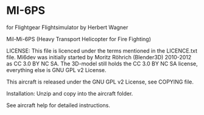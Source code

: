 # MI-6PS

for Flightgear Flightsimulator by Herbert Wagner

Mil-Mi-6PS (Heavy Transport Helicopter for Fire Fighting)

LICENSE: 
This file is licenced under the terms mentioned in the LICENCE.txt file.
Mi6dev was initially started by Moritz Röhrich (Blender3D) 2010-2012 as CC 3.0 BY NC SA.
The 3D-model still holds the CC 3.0 BY NC SA license, everything else is GNU GPL v2 License.

This aircraft is released under the GNU GPL v2 License, see COPYING file.

Installation: Unzip and copy into the aircraft folder.

See aircraft help for detailed instructions.